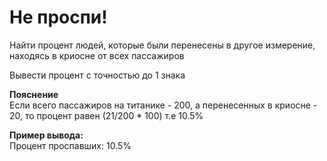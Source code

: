 # Не проспи!

Найти процент людей, которые были перенесены в другое измерение, находясь в криосне от всех пассажиров

Вывести процент с точностью до 1 знака

**Пояснение**\
Если всего пассажиров на титанике - 200, а перенесенных в криосне - 20, то процент равен (21/200 * 100) т.е 10.5%

**Пример вывода:**\
Процент проспавших: 10.5%